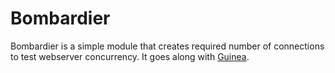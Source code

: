 Bombardier
===

Bombardier is a simple module that creates required number of connections to
test webserver concurrency. It goes along with
[Guinea](https://github.com/sthadka/guinea).
